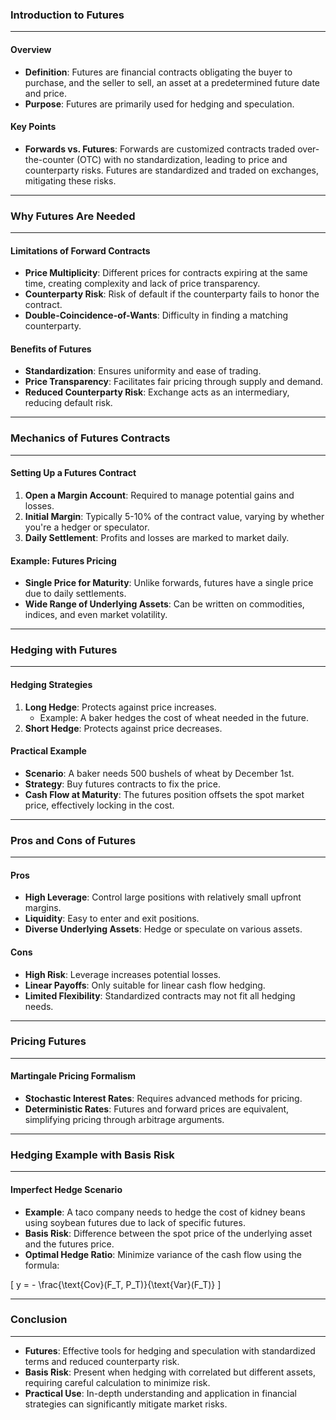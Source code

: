 ### Introduction to Futures

---

#### Overview
- **Definition**: Futures are financial contracts obligating the buyer to purchase, and the seller to sell, an asset at a predetermined future date and price.
- **Purpose**: Futures are primarily used for hedging and speculation.

#### Key Points
- **Forwards vs. Futures**: Forwards are customized contracts traded over-the-counter (OTC) with no standardization, leading to price and counterparty risks. Futures are standardized and traded on exchanges, mitigating these risks.

---

### Why Futures Are Needed

---

#### Limitations of Forward Contracts
- **Price Multiplicity**: Different prices for contracts expiring at the same time, creating complexity and lack of price transparency.
- **Counterparty Risk**: Risk of default if the counterparty fails to honor the contract.
- **Double-Coincidence-of-Wants**: Difficulty in finding a matching counterparty.

#### Benefits of Futures
- **Standardization**: Ensures uniformity and ease of trading.
- **Price Transparency**: Facilitates fair pricing through supply and demand.
- **Reduced Counterparty Risk**: Exchange acts as an intermediary, reducing default risk.

---

### Mechanics of Futures Contracts

---

#### Setting Up a Futures Contract
1. **Open a Margin Account**: Required to manage potential gains and losses.
2. **Initial Margin**: Typically 5-10% of the contract value, varying by whether you're a hedger or speculator.
3. **Daily Settlement**: Profits and losses are marked to market daily.

#### Example: Futures Pricing
- **Single Price for Maturity**: Unlike forwards, futures have a single price due to daily settlements.
- **Wide Range of Underlying Assets**: Can be written on commodities, indices, and even market volatility.

---

### Hedging with Futures

---

#### Hedging Strategies
1. **Long Hedge**: Protects against price increases.
   - Example: A baker hedges the cost of wheat needed in the future.
2. **Short Hedge**: Protects against price decreases.

#### Practical Example
- **Scenario**: A baker needs 500 bushels of wheat by December 1st.
- **Strategy**: Buy futures contracts to fix the price.
- **Cash Flow at Maturity**: The futures position offsets the spot market price, effectively locking in the cost.

---

### Pros and Cons of Futures

---

#### Pros
- **High Leverage**: Control large positions with relatively small upfront margins.
- **Liquidity**: Easy to enter and exit positions.
- **Diverse Underlying Assets**: Hedge or speculate on various assets.

#### Cons
- **High Risk**: Leverage increases potential losses.
- **Linear Payoffs**: Only suitable for linear cash flow hedging.
- **Limited Flexibility**: Standardized contracts may not fit all hedging needs.

---

### Pricing Futures

---

#### Martingale Pricing Formalism
- **Stochastic Interest Rates**: Requires advanced methods for pricing.
- **Deterministic Rates**: Futures and forward prices are equivalent, simplifying pricing through arbitrage arguments.

---

### Hedging Example with Basis Risk

---

#### Imperfect Hedge Scenario
- **Example**: A taco company needs to hedge the cost of kidney beans using soybean futures due to lack of specific futures.
- **Basis Risk**: Difference between the spot price of the underlying asset and the futures price.
- **Optimal Hedge Ratio**: Minimize variance of the cash flow using the formula:

\[ y = - \frac{\text{Cov}(F_T, P_T)}{\text{Var}(F_T)} \]

---

### Conclusion

---

- **Futures**: Effective tools for hedging and speculation with standardized terms and reduced counterparty risk.
- **Basis Risk**: Present when hedging with correlated but different assets, requiring careful calculation to minimize risk.
- **Practical Use**: In-depth understanding and application in financial strategies can significantly mitigate market risks.